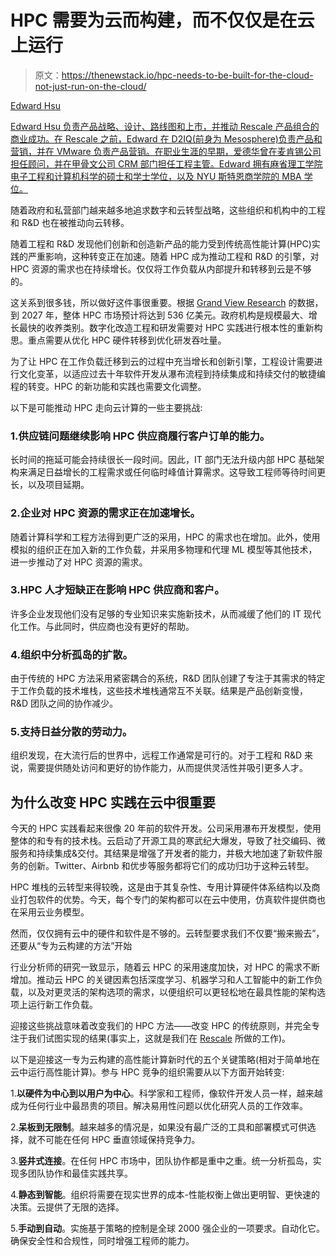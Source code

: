 # HPC 需要为云而构建，而不仅仅是在云上运行

> 原文：<https://thenewstack.io/hpc-needs-to-be-built-for-the-cloud-not-just-run-on-the-cloud/>

[](https://www.linkedin.com/in/edwardihsu/)

[Edward Hsu](https://www.linkedin.com/in/edwardihsu/)

[Edward Hsu 负责产品战略、设计、路线图和上市，并推动 Rescale 产品组合的商业成功。在 Rescale 之前，Edward 在 D2IQ(前身为 Mesosphere)负责产品和营销，并在 VMware 负责产品营销。在职业生涯的早期，爱德华曾在麦肯锡公司担任顾问，并在甲骨文公司 CRM 部门担任工程主管。Edward 拥有麻省理工学院电子工程和计算机科学的硕士和学士学位，以及 NYU 斯特恩商学院的 MBA 学位。](https://www.linkedin.com/in/edwardihsu/)

[](https://www.linkedin.com/in/edwardihsu/)[](https://www.linkedin.com/in/edwardihsu/)

随着政府和私营部门越来越多地追求数字和云转型战略，这些组织和机构中的工程和 R&D 也在被推动向云转移。

随着工程和 R&D 发现他们创新和创造新产品的能力受到传统高性能计算(HPC)实践的严重影响，这种转变正在加速。随着 HPC 成为推动工程和 R&D 的引擎，对 HPC 资源的需求也在持续增长。仅仅将工作负载从内部提升和转移到云是不够的。

这关系到很多钱，所以做好这件事很重要。根据 [Grand View Research](https://www.grandviewresearch.com/press-release/global-high-performance-computing-hpc-market) 的数据，到 2027 年，整体 HPC 市场预计将达到 536 亿美元。政府机构是规模最大、增长最快的收养类别。数字化改造工程和研发需要对 HPC 实践进行根本性的重新构思。重点需要从优化 HPC 硬件转移到优化研发吞吐量。

为了让 HPC 在工作负载迁移到云的过程中充当增长和创新引擎，工程设计需要进行文化变革，以适应过去十年软件开发从瀑布流程到持续集成和持续交付的敏捷编程的转变。HPC 的新功能和实践也需要文化调整。

以下是可能推动 HPC 走向云计算的一些主要挑战:

### 1.供应链问题继续影响 HPC 供应商履行客户订单的能力。

长时间的拖延可能会持续很长一段时间。因此，IT 部门无法升级内部 HPC 基础架构来满足日益增长的工程需求或任何临时峰值计算需求。这导致工程师等待时间更长，以及项目延期。

### 2.企业对 HPC 资源的需求正在加速增长。

随着计算科学和工程方法得到更广泛的采用，HPC 的需求也在增加。此外，使用模拟的组织正在加入新的工作负载，并采用多物理和代理 ML 模型等其他技术，进一步推动了对 HPC 资源的需求。

### 3.HPC 人才短缺正在影响 HPC 供应商和客户。

许多企业发现他们没有足够的专业知识来实施新技术，从而减缓了他们的 IT 现代化工作。与此同时，供应商也没有更好的帮助。

### 4.组织中分析孤岛的扩散。

由于传统的 HPC 方法采用紧密耦合的系统，R&D 团队创建了专注于其需求的特定于工作负载的技术堆栈，这些技术堆栈通常互不关联。结果是产品创新变慢，R&D 团队之间的协作减少。

### 5.支持日益分散的劳动力。

组织发现，在大流行后的世界中，远程工作通常是可行的。对于工程和 R&D 来说，需要提供随处访问和更好的协作能力，从而提供灵活性并吸引更多人才。

## 为什么改变 HPC 实践在云中很重要

今天的 HPC 实践看起来很像 20 年前的软件开发。公司采用瀑布开发模型，使用整体的和专有的技术栈。云启动了开源工具的寒武纪大爆发，导致了社交编码、微服务和持续集成&交付。其结果是增强了开发者的能力，并极大地加速了新软件服务的创新。Twitter、Airbnb 和优步等服务都将它们的成功归功于这种云转型。

HPC 堆栈的云转型来得较晚，这是由于其复杂性、专用计算硬件体系结构以及商业打包软件的优势。今天，每个专门的架构都可以在云中使用，仿真软件提供商也在采用云业务模型。

然而，仅仅拥有云中的硬件和软件是不够的。云转型要求我们不仅要“搬来搬去”，还要从“专为云构建的方法”开始

行业分析师的研究一致显示，随着云 HPC 的采用速度加快，对 HPC 的需求不断增加。推动云 HPC 的关键因素包括深度学习、机器学习和人工智能中的新工作负载，以及对更灵活的架构选项的需求，以便组织可以更轻松地在最具性能的架构选项上运行新工作负载。

迎接这些挑战意味着改变我们的 HPC 方法——改变 HPC 的传统原则，并完全专注于我们试图实现的结果(事实上，这就是我们在 [Rescale](https://rescale.com/) 所做的工作)。

以下是迎接这一专为云构建的高性能计算新时代的五个关键策略(相对于简单地在云中运行高性能计算)。参与 HPC 竞争的组织需要从以下方面开始转变:

1.**以硬件为中心到以用户为中心**。科学家和工程师，像软件开发人员一样，越来越成为任何行业中最昂贵的项目。解决易用性问题以优化研究人员的工作效率。

2.**呆板到无限制**。越来越多的情况是，如果没有最广泛的工具和部署模式可供选择，就不可能在任何 HPC 垂直领域保持竞争力。

3.**竖井式连接**。在任何 HPC 市场中，团队协作都是重中之重。统一分析孤岛，实现多团队协作和最佳实践共享。

4.**静态到智能**。组织将需要在现实世界的成本-性能权衡上做出更明智、更快速的决策。云提供了无限的选择。

5.**手动到自动**。实施基于策略的控制是全球 2000 强企业的一项要求。自动化它。确保安全性和合规性，同时增强工程师的能力。

<svg xmlns:xlink="http://www.w3.org/1999/xlink" viewBox="0 0 68 31" version="1.1"><title>Group</title> <desc>Created with Sketch.</desc></svg>